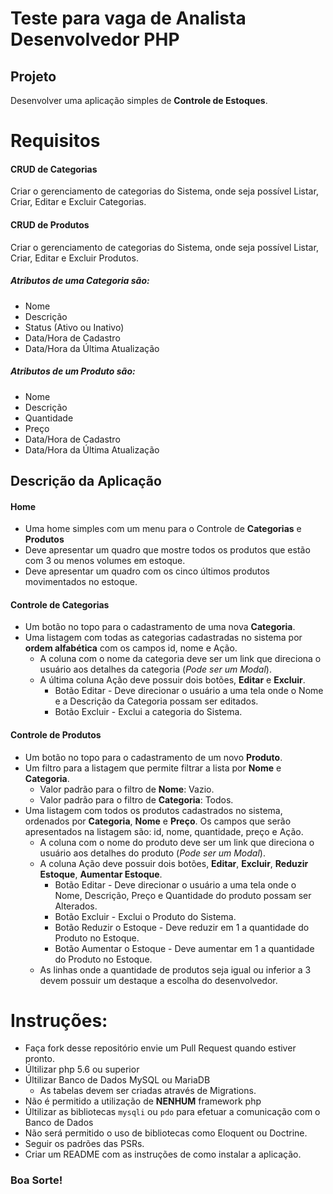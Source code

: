 # Teste para vaga de Analista Desenvolvedor PHP

## Projeto
Desenvolver uma aplicação simples de **Controle de Estoques**.

# Requisitos

#### CRUD de Categorias
Criar o gerenciamento de categorias do Sistema, onde seja possível Listar, Criar, Editar e Excluir Categorias.

#### CRUD de Produtos

Criar o gerenciamento de categorias do Sistema, onde seja possível Listar, Criar, Editar e Excluir Produtos.

##### Atributos de uma Categoria são:
- Nome
- Descrição
- Status (Ativo ou Inativo)
- Data/Hora de Cadastro
- Data/Hora da Última Atualização

##### Atributos de um Produto são:
- Nome
- Descrição
- Quantidade
- Preço
- Data/Hora de Cadastro
- Data/Hora da Última Atualização

## Descrição da Aplicação

#### Home

- Uma home simples com um menu para o Controle de **Categorias** e **Produtos**
- Deve apresentar um quadro que mostre todos os produtos que estão com 3 ou menos volumes em estoque.
- Deve apresentar um quadro com os cinco últimos produtos movimentados no estoque.

#### Controle de Categorias

- Um botão no topo para o cadastramento de uma nova **Categoria**.
- Uma listagem com todas as categorias cadastradas no sistema por **ordem alfabética** com os campos id, nome e Ação.
    - A coluna com o nome da categoria deve ser um link que direciona o usuário aos detalhes da categoria (*Pode ser um Modal*).
    - A última coluna Ação deve possuir dois botões, **Editar** e **Excluir**.
        - Botão Editar - Deve direcionar o usuário a uma tela onde o Nome e a Descrição da Categoria possam ser editados.
        - Botão Excluir - Exclui a categoria do Sistema.

#### Controle de Produtos

- Um botão no topo para o cadastramento de um novo **Produto**.
- Um filtro para a listagem que permite filtrar a lista por **Nome** e **Categoria**.
    - Valor padrão para o filtro de **Nome**: Vazio.
    - Valor padrão para o filtro de **Categoria**: Todos.
- Uma listagem com todos os produtos cadastrados no sistema, ordenados por **Categoria**, **Nome** e **Preço**. Os campos que serão apresentados na listagem são: id, nome, quantidade, preço e Ação.
    - A coluna com o nome do produto deve ser um link que direciona o usuário aos detalhes do produto (*Pode ser um Modal*).
    - A coluna Ação deve possuir dois botões, **Editar**, **Excluir**, **Reduzir Estoque**, **Aumentar Estoque**.
        - Botão Editar - Deve direcionar o usuário a uma tela onde o Nome, Descrição, Preço e Quantidade do produto possam ser Alterados.
        - Botão Excluir - Exclui o Produto do Sistema.
        - Botão Reduzir o Estoque - Deve reduzir em 1 a quantidade do Produto no Estoque.
        - Botão Aumentar o Estoque - Deve aumentar em 1 a quantidade do Produto no Estoque.
    - As linhas onde a quantidade de produtos seja igual ou inferior a 3 devem possuir um destaque a escolha do desenvolvedor.


# Instruções:
- Faça fork desse repositório envie um Pull Request quando estiver pronto.
- Últilizar php 5.6 ou superior
- Últilizar Banco de Dados MySQL ou MariaDB
    - As tabelas devem ser criadas através de Migrations.
- Não é permitido a utilização de **NENHUM** framework php
- Últilizar as bibliotecas `mysqli` ou `pdo` para efetuar a comunicação com o Banco de Dados
- Não será permitido o uso de bibliotecas como Eloquent ou Doctrine.
- Seguir os padrões das PSRs.
- Criar um README com as instruções de como instalar a aplicação.


### Boa Sorte!
